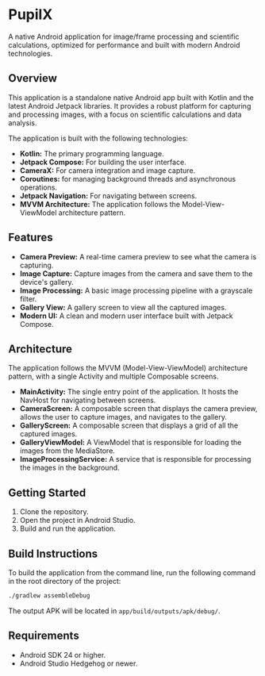 # PupilX

A native Android application for image/frame processing and scientific calculations, optimized for performance and built with modern Android technologies.

## Overview

This application is a standalone native Android app built with Kotlin and the latest Android Jetpack libraries. It provides a robust platform for capturing and processing images, with a focus on scientific calculations and data analysis.

The application is built with the following technologies:

-   **Kotlin:** The primary programming language.
-   **Jetpack Compose:** For building the user interface.
-   **CameraX:** For camera integration and image capture.
-   **Coroutines:** for managing background threads and asynchronous operations.
-   **Jetpack Navigation:** For navigating between screens.
-   **MVVM Architecture:** The application follows the Model-View-ViewModel architecture pattern.

## Features

-   **Camera Preview:** A real-time camera preview to see what the camera is capturing.
-   **Image Capture:** Capture images from the camera and save them to the device's gallery.
-   **Image Processing:** A basic image processing pipeline with a grayscale filter.
-   **Gallery View:** A gallery screen to view all the captured images.
-   **Modern UI:** A clean and modern user interface built with Jetpack Compose.

## Architecture

The application follows the MVVM (Model-View-ViewModel) architecture pattern, with a single Activity and multiple Composable screens.

-   **MainActivity:** The single entry point of the application. It hosts the NavHost for navigating between screens.
-   **CameraScreen:** A composable screen that displays the camera preview, allows the user to capture images, and navigates to the gallery.
-   **GalleryScreen:** A composable screen that displays a grid of all the captured images.
-   **GalleryViewModel:** A ViewModel that is responsible for loading the images from the MediaStore.
-   **ImageProcessingService:** A service that is responsible for processing the images in the background.

## Getting Started

1.  Clone the repository.
2.  Open the project in Android Studio.
3.  Build and run the application.

## Build Instructions

To build the application from the command line, run the following command in the root directory of the project:

```bash
./gradlew assembleDebug
```

The output APK will be located in `app/build/outputs/apk/debug/`.

## Requirements

-   Android SDK 24 or higher.
-   Android Studio Hedgehog or newer.